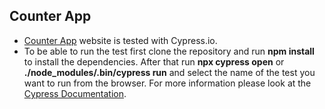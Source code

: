 ## Counter App

- [Counter App](https://mervearas.github.io/counter-app-cypress-test/index.html) website is tested with Cypress.io.
- To be able to run the test first clone the repository and run **npm install** to install the dependencies. After that run **npx cypress open** or **./node_modules/.bin/cypress run** and select the name of the test you want to run from the browser. For more information please look at the [Cypress Documentation](https://docs.cypress.io/guides/guides/command-line.html#How-to-run-commands).